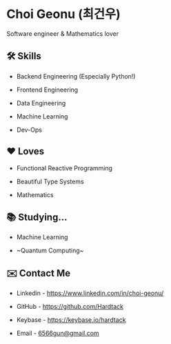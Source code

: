 # Choi Geonu (최건우)

Software engineer & Mathematics lover

## 🛠 Skills

* Backend Engineering (Especially Python!)

* Frontend Engineering

* Data Engineering

* Machine Learning

* Dev-Ops

## ❤️ Loves

* Functional Reactive Programming

* Beautiful Type Systems

* Mathematics

## 📚 Studying...

* Machine Learning

* ~Quantum Computing~

## ✉️ Contact Me

* Linkedin - https://www.linkedin.com/in/choi-geonu/

* GitHub - https://github.com/Hardtack

* Keybase - https://keybase.io/hardtack

* Email - 6566gun@gmail.com
